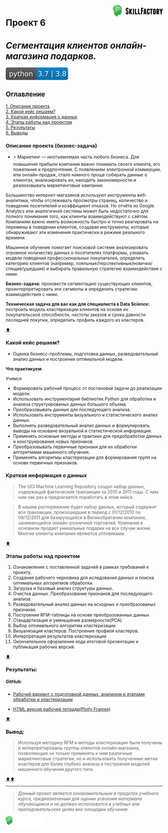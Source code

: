
<a href="https://skillfactory.ru/">
    <img src="https://raw.githubusercontent.com/dhegl/sf_ds/64c052f95af5d042844ed56f765c2cbb566d1680/main/static/medium.svg" alt="Онлайн-школа SkillFactory" width="160px" align="right" />
</a>

# Проект 6

# *Сегментация клиентов онлайн-магазина подарков.*

![Pithon 3.7 | 3.8](https://raw.githubusercontent.com/dhegl/sf_ds/5b85790c20deade02175e1651ec2a0b580117907/main/static/python_3.7-3.8.svg)


## Оглавление

[1. Описание проекта](#описание-проекта)  
[2. Какой кейс решаем?](#какой-кейс-решаем)  
[3. Краткая информация о данных](#краткая-информация-о-данных)  
[4. Этапы работы над проектом](#этапы-работы-над-проектом)  
[5. Результаты](#результаты)  
[6. Выводы](#выводы)  


### Описание проекта (бизнес-задача)

-  ⭐ Маркетинг — неотъемлемая часть любого бизнеса. Для повышения прибыли компании важно понимать своего клиента, его пожелания и предпочтения. С появлением электронной коммерции, или онлайн-продаж, стало намного проще собирать данные о клиентах, анализировать их, находить закономерности и реализовывать маркетинговые кампании.

Большинство интернет-магазинов используют инструменты веб-аналитики, чтобы отслеживать просмотры страниц, количество и поведение посетителей и коэффициент отказов. Но отчёта из Google Analytics или аналогичной системы может быть недостаточно для полного понимания того, как клиенты взаимодействуют с сайтом. Компаниям важно иметь возможность быстро и точно реагировать на перемены в поведении клиентов, создавая инструменты, которые обнаруживают эти изменения практически в режиме реального времени.

Машинное обучение помогает поисковой системе анализировать огромное количество данных о посетителях платформы, узнавать модели поведения профессиональных покупателей, определять категорию клиентов (например, лояльные/перспективные/новички/спящие/ушедшие) и выбирать правильную стратегию взаимодействия с ними.  

**Бизнес-задача:** произвести сегментацию существующих клиентов, проинтерпретировать эти сегменты и определить стратегию взаимодействия с ними.

**Техническая задача для вас как для специалиста в Data Science:** построить модель кластеризации клиентов на основе их покупательской способности, частоты заказов и срока давности последней покупки, определить профиль каждого из кластеров.

[:arrow_up:](#оглавление "К оглавлению")  

### Какой кейс решаем?

-  Оценка бизнесс-проблемы, подготовка данных, разведовательный анализ данных и построения оптимальной модели.

**Что практикуем**

Учимся
-  Формировать рабочий процесс от постановки задачи до реализации модели.
-  Использовать инструментарий библиотек Python для обработки и анализа структуированых данных большого объема.
-  Преобразовывать данные для последующего анализа.
-  Использовать инструменты визуального и статистического анализ данных.
-  Выполнять разведовательный анализ данных и формулировать выводы на основане визуальной и статистической информации.
-  Применять основные методы и практики для предобработки данных и конструирования новых признаков.
-  Преобразовывать первичные признаки для их обработки алгоритмами машинного обучения.
-  Применять алгоритмы кластеризации для формирования групп на основе первичных признаков.


### Краткая информация о данных
>  The UCI Machine Learning Repository создал набор данных, содержащий фактические транзакции за 2010 и 2011 годы. С ним нам как раз и предлагается поработать в этом кейсе.

>  В нашем распоряжении будет набор данных, который содержит все транзакции, произошедшие в период с 01/12/2010 по 09/12/2011 для базирующейся в Великобритании компании, занимающейся онлайн-розничной торговлей. Компания в основном продает уникальные подарки на все случаи жизни. Многие клиенты компании являются оптовиками.



[:arrow_up:](#оглавление "К оглавлению")

### Этапы работы над проектом

1.  Ознакомление с поставленной задачей в рамках требований к проекту.
2.  Создание рабочего черновика для иследования данных и поиска оптимальных алгоритмов обработки.
3.  Загрузка и базовый анализ структуры данных. 
4.  Очистка данных. Преобразование признаков для последующего анализа.
5.  Разведовательный анализ данных на исходных и преобразованых признаках.
6.  Построение RFM-таблицы на основе преобразованных данных
7.  Стандартизация и уменьшение размерности(PCA)
8.  Выбор оптимального алгоритма кластеризации
9.  Визуализация кластеров. Построение профиля кластеров. 
11. Интерпретация результатов кластеризации
12.  Окончательное оформление кода итоговой презентации и публикация рабочих версий.

[:arrow_up:](#оглавление "К оглавлению")


### Результаты:

##### GitHub:

+   [Рабочий вариант с подготовкой данных, анализом и этапами обработки и кластеризации](PROJECT-6.ipynb)

+   [HTML версия рабочей тетради(Plotly Frames)](view/sf-booking.eda.html)



[:arrow_up:](#оглавление "К оглавлению")


### Вывод:

>  Используя методику RFM и методы кластеризации были получены и интерпретированы группы клиентов онлайн-магазина, позволяющие не только применять к ним различные маркетинговые стратегии, но и использовать полученные метки кластеров для более глубоко анализа и построения моделей машинного обучения другого типа.

[:arrow_up::arrow_up:](#проект-3 "В начало")

---

> *Данный проект является ознакамительным в пределах учебного курса, предназначеным для оценки усвоения материала обучающимся и не должен исползоватся в учебных или преподовательских целях вне площадки обучения.*


<a href="https://skillfactory.ru/courses/data-science">
    <img src="https://raw.githubusercontent.com/dhegl/sf_ds/64c052f95af5d042844ed56f765c2cbb566d1680/main/static/small.svg" alt="Онлайн-школа SkillFactory Курсы по Data Science" width="120px" align="left" >
</a>
